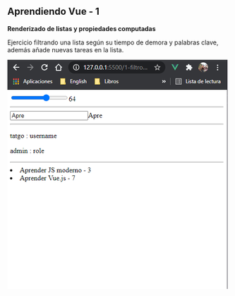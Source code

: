 ## Aprendiendo Vue - 1

**Renderizado de listas y propiedades computadas**

Ejercicio filtrando una lista según su tiempo de demora y palabras clave, además añade nuevas tareas en la lista. 

![Screenshot-ejercicio](../img/filtrar-lista.png)
